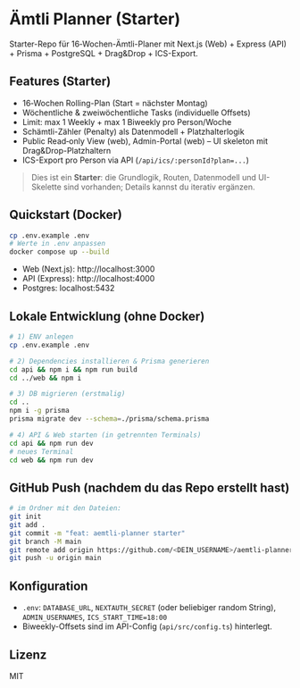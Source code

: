 # Ämtli Planner (Starter)

Starter-Repo für 16‑Wochen-Ämtli-Planer mit Next.js (Web) + Express (API) + Prisma + PostgreSQL + Drag&Drop + ICS-Export.

## Features (Starter)
- 16‑Wochen Rolling-Plan (Start = nächster Montag)
- Wöchentliche & zweiwöchentliche Tasks (individuelle Offsets)
- Limit: max 1 Weekly + max 1 Biweekly pro Person/Woche
- Schämtli-Zähler (Penalty) als Datenmodell + Platzhalterlogik
- Public Read‑only View (web), Admin-Portal (web) – UI skeleton mit Drag&Drop-Platzhaltern
- ICS-Export pro Person via API (`/api/ics/:personId?plan=...`)

> Dies ist ein **Starter**: die Grundlogik, Routen, Datenmodell und UI-Skelette sind vorhanden; Details kannst du iterativ ergänzen.

## Quickstart (Docker)
```bash
cp .env.example .env
# Werte in .env anpassen
docker compose up --build
```

- Web (Next.js): http://localhost:3000
- API (Express): http://localhost:4000
- Postgres: localhost:5432

## Lokale Entwicklung (ohne Docker)
```bash
# 1) ENV anlegen
cp .env.example .env

# 2) Dependencies installieren & Prisma generieren
cd api && npm i && npm run build
cd ../web && npm i

# 3) DB migrieren (erstmalig)
cd ..
npm i -g prisma
prisma migrate dev --schema=./prisma/schema.prisma

# 4) API & Web starten (in getrennten Terminals)
cd api && npm run dev
# neues Terminal
cd web && npm run dev
```

## GitHub Push (nachdem du das Repo erstellt hast)
```bash
# im Ordner mit den Dateien:
git init
git add .
git commit -m "feat: aemtli-planner starter"
git branch -M main
git remote add origin https://github.com/<DEIN_USERNAME>/aemtli-planner.git
git push -u origin main
```

## Konfiguration
- `.env`: `DATABASE_URL`, `NEXTAUTH_SECRET` (oder beliebiger random String), `ADMIN_USERNAMES`, `ICS_START_TIME=18:00`
- Biweekly-Offsets sind im API-Config (`api/src/config.ts`) hinterlegt.

## Lizenz
MIT
